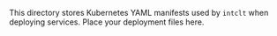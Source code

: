This directory stores Kubernetes YAML manifests used by `intclt` when deploying
services. Place your deployment files here.

